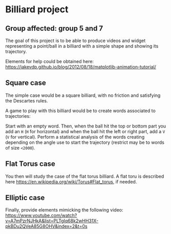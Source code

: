 # Billiard project

## Group affected: group 5 and 7

The goal of this project is to be able to produce videos and widget representing a point/ball in a billiard with a simple shape and showing its trajectory.

Elements for help could be obtained here:
<https://jakevdp.github.io/blog/2012/08/18/matplotlib-animation-tutorial/>

## Square case

The simple case would be a square billiard, with no friction and satisfying the Descartes rules.

A game to play with this billiard would be to create words associated to trajectories:

Start with an empty word.
Then, when the ball hit the top or bottom part you add an `H` (`H` for horizontal) and when the ball hit the left or right part, add a `V` (`V` for vertical).
Perform a statistical analysis of the words creating depending on the angle use to start the trajectory (restrict may be to words of size `<2000`).

## Flat Torus case

You then will study the case of the flat torus billiard. A flat toru is described here <https://en.wikipedia.org/wiki/Torus#Flat_torus>, if needed.

## Elliptic case

Finally, provide elements mimicking the following video: <https://www.youtube.com/watch?v=A7mPzrNJHkA&list=PLTgIq68k2wHH31X-pkBDu2QVeA85G8OHV&index=2&t=0s>

